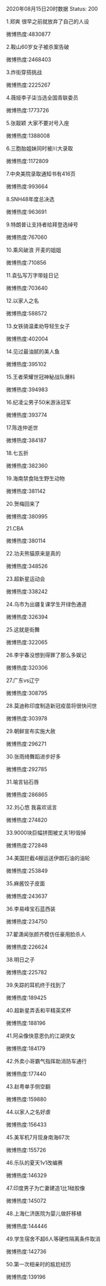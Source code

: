 2020年08月15日20时数据
Status: 200

1.郑爽 很早之前就放弃了自己的人设

微博热度:4830877

2.鞍山60岁女子被杀案告破

微博热度:2468403

3.炸街穿搭挑战

微博热度:2225267

4.薇娅李子柒当选全国青联委员

微博热度:1773726

5.张靓颖 大家不要对号入座

微博热度:1388008

6.三胞胎姐妹同时被川大录取

微博热度:1172809

7.中央美院录取通知书有416页

微博热度:993664

8.SNH48年度总决选

微博热度:963691

9.特朗普让支持者给拜登选绰号

微博热度:767060

10.乘风破浪 开麦的姐姐

微博热度:710856

11.袁弘写万字带娃日记

微博热度:703640

12.以家人之名

微博热度:588572

13.女铁骑温柔劝导轻生女子

微博热度:402004

14.见过最油腻的美人鱼

微博热度:395102

15.王者荣耀世冠神秘战队爆料

微博热度:394983

16.纪凌尘男子50米游泳冠军

微博热度:393774

17.陈连仲逝世

微博热度:384187

18.七五折

微博热度:382360

19.海南禁食陆生野生动物

微博热度:381142

20.贺梅回来了

微博热度:380995

21.CBA

微博热度:380114

22.功夫熊猫原来是真的

微博热度:348526

23.超新星运动会

微博热度:338242

24.乌市为出疆复课学生开绿色通道

微博热度:326394

25.这就是街舞

微博热度:322065

26.李宇春没想到得罪了那么多娱记

微博热度:320306

27.广东vs辽宁

微博热度:308795

28.莫迪称印度制造新冠疫苗将很快问世

微博热度:303978

29.朝鲜宣布实施大赦

微博热度:296271

30.张雨绮舞蹈进步好多

微博热度:292785

31.喻言钻石唇

微博热度:286865

32.刘心悠 我喜欢谣言

微博热度:274820

33.9000块巨幅拼图被丈夫1秒毁掉

微博热度:272848

34.美国拦截4艘运送伊朗石油的油轮

微博热度:253849

35.麻酱饺子皮面

微博热度:243637

36.李易峰宝石蓝西装

微博热度:234750

37.翟潇闻张颜齐模仿任豪用脸杀人

微博热度:226624

38.明日之子

微博热度:225782

39.失踪的耳机终于找到了

微博热度:189425

40.超新星弄丢和平精英奖杯

微博热度:188196

41.阿朵像快意恩仇的江湖侠女

微博热度:184179

42.外卖小哥霸气指挥助消防车通行

微博热度:177440

43.赵粤单手侧空翻

微博热度:159880

44.以家人之名好虐

微博热度:156433

45.美军机7月现身南海67次

微博热度:155726

46.乐队的夏天1v1改编赛

微博热度:146329

47.印度男子为亡妻建造1比1硅胶像

微博热度:145072

48.上海仁济医院为婴儿做肝移植

微博热度:144446

49.学生宿舍不超6人等硬性隔离条件取消

微博热度:142736

50.第一次相亲时的尴尬经历

微博热度:139196

